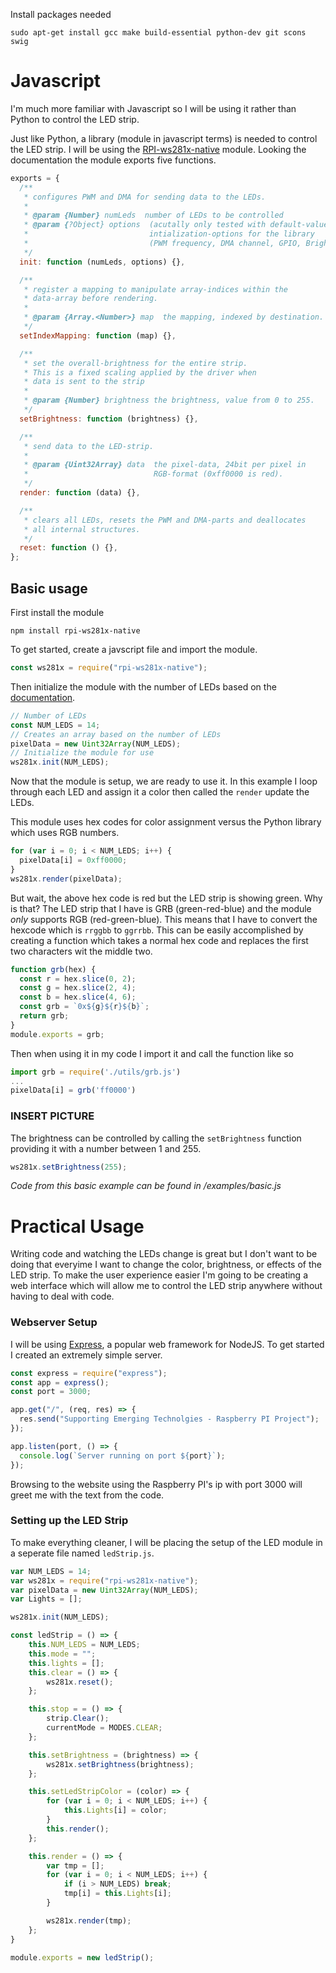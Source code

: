 Install packages needed

```
sudo apt-get install gcc make build-essential python-dev git scons swig
```

# Javascript

I'm much more familiar with Javascript so I will be using it rather than Python to control the LED strip.

Just like Python, a library (module in javascript terms) is needed to control the LED strip. I will be using the [RPI-ws281x-native](https://www.npmjs.com/package/rpi-ws281x-native) module. Looking the documentation the module exports five functions.

```js
exports = {
  /**
   * configures PWM and DMA for sending data to the LEDs.
   *
   * @param {Number} numLeds  number of LEDs to be controlled
   * @param {?Object} options  (acutally only tested with default-values)
   *                           intialization-options for the library
   *                           (PWM frequency, DMA channel, GPIO, Brightness)
   */
  init: function (numLeds, options) {},

  /**
   * register a mapping to manipulate array-indices within the
   * data-array before rendering.
   *
   * @param {Array.<Number>} map  the mapping, indexed by destination.
   */
  setIndexMapping: function (map) {},

  /**
   * set the overall-brightness for the entire strip.
   * This is a fixed scaling applied by the driver when
   * data is sent to the strip
   *
   * @param {Number} brightness the brightness, value from 0 to 255.
   */
  setBrightness: function (brightness) {},

  /**
   * send data to the LED-strip.
   *
   * @param {Uint32Array} data  the pixel-data, 24bit per pixel in
   *                            RGB-format (0xff0000 is red).
   */
  render: function (data) {},

  /**
   * clears all LEDs, resets the PWM and DMA-parts and deallocates
   * all internal structures.
   */
  reset: function () {},
};
```

## Basic usage

First install the module

```
npm install rpi-ws281x-native
```

To get started, create a javscript file and import the module.

```javascript
const ws281x = require("rpi-ws281x-native");
```

Then initialize the module with the number of LEDs based on the [documentation](https://github.com/beyondscreen/node-rpi-ws281x-native#basic-usage).

```javascript
// Number of LEDs
const NUM_LEDS = 14;
// Creates an array based on the number of LEDs
pixelData = new Uint32Array(NUM_LEDS);
// Initialize the module for use
ws281x.init(NUM_LEDS);
```

Now that the module is setup, we are ready to use it. In this example I loop through each LED and assign it a color then called the `render` update the LEDs.

This module uses hex codes for color assignment versus the Python library which uses RGB numbers.

```js
for (var i = 0; i < NUM_LEDS; i++) {
  pixelData[i] = 0xff0000;
}
ws281x.render(pixelData);
```

But wait, the above hex code is red but the LED strip is showing green. Why is that? The LED strip that I have is GRB (green-red-blue) and the module _only_ supports RGB (red-green-blue). This means that I have to convert the hexcode which is `rrggbb` to `ggrrbb`. This can be easily accomplished by creating a function which takes a normal hex code and replaces the first two characters wit the middle two.

```js
function grb(hex) {
  const r = hex.slice(0, 2);
  const g = hex.slice(2, 4);
  const b = hex.slice(4, 6);
  const grb = `0x${g}${r}${b}`;
  return grb;
}
module.exports = grb;
```

Then when using it in my code I import it and call the function like so

```js
import grb = require('./utils/grb.js')
...
pixelData[i] = grb('ff0000')
```

### INSERT PICTURE

The brightness can be controlled by calling the `setBrightness` function providing it with a number between 1 and 255.

```js
ws281x.setBrightness(255);
```

_Code from this basic example can be found in /examples/basic.js_

# Practical Usage

Writing code and watching the LEDs change is great but I don't want to be doing that everyime I want to change the color, brightness, or effects of the LED strip. To make the user experience easier I'm going to be creating a web interface which will allow me to control the LED strip anywhere without having to deal with code.

### Webserver Setup

I will be using [Express](https://expressjs.com/), a popular web framework for NodeJS. To get started I created an extremely simple server.

```js
const express = require("express");
const app = express();
const port = 3000;

app.get("/", (req, res) => {
  res.send("Supporting Emerging Technolgies - Raspberry PI Project");
});

app.listen(port, () => {
  console.log(`Server running on port ${port}`);
});
```

Browsing to the website using the Raspberry PI's ip with port 3000 will greet me with the text from the code.

### Setting up the LED Strip

To make everything cleaner, I will be placing the setup of the LED module in a seperate file named `ledStrip.js`.

```js
var NUM_LEDS = 14;
var ws281x = require("rpi-ws281x-native");
var pixelData = new Uint32Array(NUM_LEDS);
var Lights = [];

ws281x.init(NUM_LEDS);

const ledStrip = () => {
	this.NUM_LEDS = NUM_LEDS;
	this.mode = "";
	this.lights = [];
	this.clear = () => {
		ws281x.reset();
	};

	this.stop = = () => {
		strip.Clear();
		currentMode = MODES.CLEAR;
	};

	this.setBrightness = (brightness) => {
		ws281x.setBrightness(brightness);
	};

	this.setLedStripColor = (color) => {
		for (var i = 0; i < NUM_LEDS; i++) {
			this.Lights[i] = color;
		}
		this.render();
	};

	this.render = () => {
		var tmp = [];
		for (var i = 0; i < NUM_LEDS; i++) {
			if (i > NUM_LEDS) break;
			tmp[i] = this.Lights[i];
		}

		ws281x.render(tmp);
	};
}

module.exports = new ledStrip();
```
